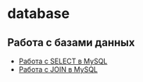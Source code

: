 # database
## Работа с базами данных
- [Работа с SELECT в MySQL](https://docs.google.com/spreadsheets/d/1_nXyx8eVWLXlUywOoGVcyW4JlN6Y6xPzhpW14ZTEZBk/edit?usp=sharing)
- [Работа с JOIN в MySQL](https://docs.google.com/spreadsheets/d/1pJzDiah7wc3A1Qyuw-5gLR9ZWU4NArgt4SA4k8Y8ShI/edit?usp=sharing) 

